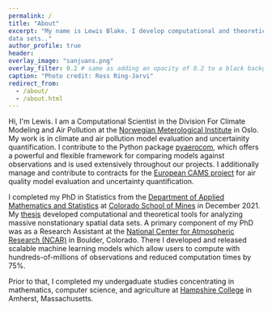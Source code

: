 ```yaml
---
permalink: /
title: "About"
excerpt: "My name is Lewis Blake. I develop computational and theoretical tools to analyze massive spatial and temporal
data sets.."
author_profile: true
header:
overlay_image: "sanjuans.png"
overlay_filter: 0.2 # same as adding an opacity of 0.2 to a black background
caption: "Photo credit: Ross Ring-Jarvi"
redirect_from: 
  - /about/
  - /about.html
---
```


Hi, I'm Lewis. I am a Computational Scientist in the Division For Climate Modeling and Air Pollution at the [Norwegian Meterological Institute](https://www.met.no/) in Oslo. My work is in climate and air pollution model evaluation and uncertainity quantification. I contribute to the Python package [pyaerocom](https://pypi.org/project/pyaerocom/), which offers a powerful and flexible framework for comparing models against observations and is used extensively throughout our projects. I additionally manage and contribute to contracts for the [European CAMS project](https://atmosphere.copernicus.eu/) for air quality model evaluation and uncertainty quantification.

I completed my PhD in Statistics from the [Department of Applied Mathematics and Statistics](https://ams.mines.edu/) at [Colorado School of Mines](https://www.mines.edu/) in December 2021. My [thesis](https://hdl.handle.net/11124/15362) developed computational and theoretical tools for analyzing massive nonstationary spatial data sets. A primary component of my PhD was as a Research Assistant at the [National Center for Atmospheric Research (NCAR)](https://ncar.ucar.edu/) in Boulder, Colorado. There I developed and released scalable machine learning models which allow users to compute with hundreds-of-millions of observations and reduced computation times by 75%.

Prior to that, I completed my undergaduate studies concentrating in mathematics, computer science, and agriculture at [Hampshire College](https://hampshire.edu/) in Amherst, Massachusetts.